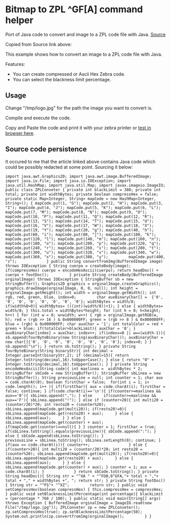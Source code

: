 ﻿# Bitmap to ZPL ^GF[A] command helper

Port of Java code to convert and image to a ZPL code file with Java.  [Source](http://www.jcgonzalez.com/java-image-to-zpl-example)

Copied from Source link above:

This example shows how to convert an image to a ZPL code file with Java.

Features:

- You can create compressed or Ascii Hex Zebra code.
- You can select the blackness limit percentage.

## Usage

Change "/tmp/logo.jpg" for the path the image you want to convert is.

Compile and execute the code.

Copy and Paste the code and print it with your zebra printer or [test in browser here](http://labelary.com/viewer.html).

## Source code persistence

It occured to me that the article linked above contains Java code which could be possibly redacted at some point.  Sourcing it below:

`import java.awt.Graphics2D;
import java.awt.image.BufferedImage;
import java.io.File;
import java.io.IOException;
import java.util.HashMap;
import java.util.Map;
import javax.imageio.ImageIO;
public class ZPLConveter {
    private int blackLimit = 380;
    private int total;
    private int widthBytes;
    private boolean compressHex = false;
    private static Map<Integer, String> mapCode = new HashMap<Integer, String>();
    {
        mapCode.put(1, "G");
        mapCode.put(2, "H");
        mapCode.put(3, "I");
        mapCode.put(4, "J");
        mapCode.put(5, "K");
        mapCode.put(6, "L");
        mapCode.put(7, "M");
        mapCode.put(8, "N");
        mapCode.put(9, "O");
        mapCode.put(10, "P");
        mapCode.put(11, "Q");
        mapCode.put(12, "R");
        mapCode.put(13, "S");
        mapCode.put(14, "T");
        mapCode.put(15, "U");
        mapCode.put(16, "V");
        mapCode.put(17, "W");
        mapCode.put(18, "X");
        mapCode.put(19, "Y");
        mapCode.put(20, "g");
        mapCode.put(40, "h");
        mapCode.put(60, "i");
        mapCode.put(80, "j");
        mapCode.put(100, "k");
        mapCode.put(120, "l");
        mapCode.put(140, "m");
        mapCode.put(160, "n");
        mapCode.put(180, "o");
        mapCode.put(200, "p");
        mapCode.put(220, "q");
        mapCode.put(240, "r");
        mapCode.put(260, "s");
        mapCode.put(280, "t");
        mapCode.put(300, "u");
        mapCode.put(320, "v");
        mapCode.put(340, "w");
        mapCode.put(360, "x");
        mapCode.put(380, "y");        
        mapCode.put(400, "z");            
    }
    public String convertfromImg(BufferedImage image) throws IOException {
        String cuerpo = createBody(image);
        if(compressHex)
           cuerpo = encodeHexAscii(cuerpo);
        return headDoc() + cuerpo + footDoc();        
    }
    private String createBody(BufferedImage orginalImage) throws IOException {
        StringBuffer sb = new StringBuffer();
        Graphics2D graphics = orginalImage.createGraphics();
        graphics.drawImage(orginalImage, 0, 0, null);
        int height = orginalImage.getHeight();
        int width = orginalImage.getWidth();
        int rgb, red, green, blue, index=0;        
        char auxBinaryChar[] =  {'0', '0', '0', '0', '0', '0', '0', '0'};
        widthBytes = width/8;
        if(width%8>0){
            widthBytes= (((int)(width/8))+1);
        } else {
            widthBytes= width/8;
        }
        this.total = widthBytes*height;
        for (int h = 0; h<height; h++)
        {
            for (int w = 0; w<width; w++)
            {
                rgb = orginalImage.getRGB(w, h);
                red = (rgb >> 16 ) & 0x000000FF;
                green = (rgb >> 8 ) & 0x000000FF;
                blue = (rgb) & 0x000000FF;
                char auxChar = '1';
                int totalColor = red + green + blue;
                if(totalColor>blackLimit){
                    auxChar = '0';
                }
                auxBinaryChar[index] = auxChar;
                index++;
                if(index==8 || w==(width-1)){
                    sb.append(fourByteBinary(new String(auxBinaryChar)));
                    auxBinaryChar =  new char[]{'0', '0', '0', '0', '0', '0', '0', '0'};
                    index=0;
                }
            }
            sb.append("\n");
        }
        return sb.toString();
    }
    private String fourByteBinary(String binaryStr){
        int decimal = Integer.parseInt(binaryStr,2);
        if (decimal>15){
            return Integer.toString(decimal,16).toUpperCase();
        } else {
            return "0" + Integer.toString(decimal,16).toUpperCase();
        }
    }
    private String encodeHexAscii(String code){
        int maxlinea =  widthBytes * 2;        
        StringBuffer sbCode = new StringBuffer();
        StringBuffer sbLinea = new StringBuffer();
        String previousLine = null;
        int counter = 1;
        char aux = code.charAt(0);
        boolean firstChar = false; 
        for(int i = 1; i< code.length(); i++ ){
            if(firstChar){
                aux = code.charAt(i);
                firstChar = false;
                continue;
            }
            if(code.charAt(i)=='\n'){
                if(counter>=maxlinea && aux=='0'){
                    sbLinea.append(",");
                } else     if(counter>=maxlinea && aux=='F'){
                    sbLinea.append("!");
                } else if (counter>20){
                    int multi20 = (counter/20)*20;
                    int resto20 = (counter%20);
                    sbLinea.append(mapCode.get(multi20));
                    if(resto20!=0){
                        sbLinea.append(mapCode.get(resto20) + aux);    
                    } else {
                        sbLinea.append(aux);    
                    }
                } else {
                    sbLinea.append(mapCode.get(counter) + aux);
                    if(mapCode.get(counter)==null){
                    }
                }
                counter = 1;
                firstChar = true;
                if(sbLinea.toString().equals(previousLine)){
                    sbCode.append(":");
                } else {
                    sbCode.append(sbLinea.toString());
                }                
                previousLine = sbLinea.toString();
                sbLinea.setLength(0);
                continue;
            }
            if(aux == code.charAt(i)){
                counter++;                
            } else {
                if(counter>20){
                    int multi20 = (counter/20)*20;
                    int resto20 = (counter%20);
                    sbLinea.append(mapCode.get(multi20));
                    if(resto20!=0){
                        sbLinea.append(mapCode.get(resto20) + aux);    
                    } else {
                        sbLinea.append(aux);    
                    }
                } else {
                    sbLinea.append(mapCode.get(counter) + aux);
                }
                counter = 1;
                aux = code.charAt(i);
            }            
        }
        return sbCode.toString();
    }
    private String headDoc(){
        String str = "^XA " +
                        "^FO0,0^GFA,"+ total + ","+ total + "," + widthBytes +", ";
        return str;
    }
    private String footDoc(){
        String str = "^FS"+
                        "^XZ";        
        return str;
    }
    public void setCompressHex(boolean compressHex) {
        this.compressHex = compressHex;
    }
    public void setBlacknessLimitPercentage(int percentage){
        blackLimit = (percentage * 768 / 100);
    }
    public static void main(String[] args) throws Exception {
        BufferedImage orginalImage = ImageIO.read(new File("/tmp/logo.jpg"));
        ZPLConveter zp = new ZPLConveter();
        zp.setCompressHex(true);
        zp.setBlacknessLimitPercentage(50);        
        System.out.println(zp.convertfromImg(orginalImage));        
    }
}`
